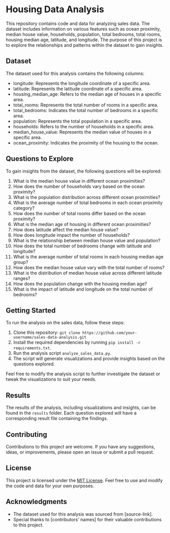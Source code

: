 # Housing Data Analysis

This repository contains code and data for analyzing sales data. The dataset includes information on various features such as ocean proximity, median house value, households, population, total bedrooms, total rooms, housing median age, latitude, and longitude. The purpose of this project is to explore the relationships and patterns within the dataset to gain insights.

## Dataset

The dataset used for this analysis contains the following columns:

- longitude: Represents the longitude coordinate of a specific area.
- latitude: Represents the latitude coordinate of a specific area.
- housing_median_age: Refers to the median age of houses in a specific area.
- total_rooms: Represents the total number of rooms in a specific area.
- total_bedrooms: Indicates the total number of bedrooms in a specific area.
- population: Represents the total population in a specific area.
- households: Refers to the number of households in a specific area.
- median_house_value: Represents the median value of houses in a specific area.
- ocean_proximity: Indicates the proximity of the housing to the ocean.

## Questions to Explore

To gain insights from the dataset, the following questions will be explored:

1. What is the median house value in different ocean proximities?
2. How does the number of households vary based on the ocean proximity?
3. What is the population distribution across different ocean proximities?
4. What is the average number of total bedrooms in each ocean proximity category?
5. How does the number of total rooms differ based on the ocean proximity?
6. What is the median age of housing in different ocean proximities?
7. How does latitude affect the median house value?
8. How does longitude impact the number of households?
9. What is the relationship between median house value and population?
10. How does the total number of bedrooms change with latitude and longitude?
11. What is the average number of total rooms in each housing median age group?
12. How does the median house value vary with the total number of rooms?
13. What is the distribution of median house value across different latitude ranges?
14. How does the population change with the housing median age?
15. What is the impact of latitude and longitude on the total number of bedrooms?

## Getting Started

To run the analysis on the sales data, follow these steps:

1. Clone this repository: `git clone https://github.com/your-username/sales-data-analysis.git`
2. Install the required dependencies by running `pip install -r requirements.txt`.
3. Run the analysis script `analyze_sales_data.py`.
4. The script will generate visualizations and provide insights based on the questions explored.

Feel free to modify the analysis script to further investigate the dataset or tweak the visualizations to suit your needs.

## Results

The results of the analysis, including visualizations and insights, can be found in the `results` folder. Each question explored will have a corresponding result file containing the findings.

## Contributing

Contributions to this project are welcome. If you have any suggestions, ideas, or improvements, please open an issue or submit a pull request.

## License

This project is licensed under the [MIT License](LICENSE). Feel free to use and modify the code and data for your own purposes.

## Acknowledgments

- The dataset used for this analysis was sourced from [source-link].
- Special thanks to [contributors' names] for their valuable contributions to this project.
